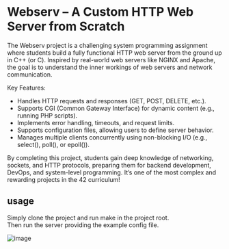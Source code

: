 # Webserv – A Custom HTTP Web Server from Scratch
The Webserv project is a challenging system programming assignment where students build a fully functional HTTP web server from the ground up in C++ (or C). Inspired by real-world web servers like NGINX and Apache, the goal is to understand the inner workings of web servers and network communication.

Key Features:
- Handles HTTP requests and responses (GET, POST, DELETE, etc.).
- Supports CGI (Common Gateway Interface) for dynamic content (e.g., running PHP scripts).
- Implements error handling, timeouts, and request limits.
- Supports configuration files, allowing users to define server behavior.
- Manages multiple clients concurrently using non-blocking I/O (e.g., select(), poll(), or epoll()).

By completing this project, students gain deep knowledge of networking, sockets, and HTTP protocols, preparing them for backend development, DevOps, and system-level programming. It’s one of the most complex and rewarding projects in the 42 curriculum!

## usage

Simply clone the project and run make in the project root.  
Then run the server providing the example config file.

![image](https://github.com/user-attachments/assets/f77f704e-517c-4aaf-8980-9531aca7d1d1)
